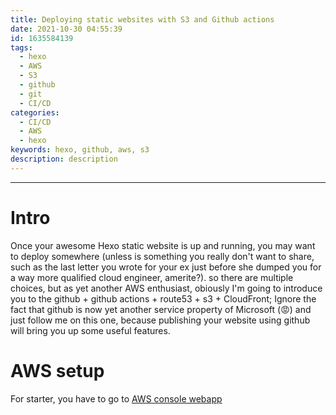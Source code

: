```yaml
---
title: Deploying static websites with S3 and Github actions
date: 2021-10-30 04:55:39
id: 1635584139
tags:
  - hexo
  - AWS
  - S3
  - github
  - git
  - CI/CD
categories:
  - CI/CD
  - AWS
  - hexo
keywords: hexo, github, aws, s3
description: description
---
```

---
# Intro
Once your awesome Hexo static website is up and running, you may want to deploy somewhere (unless is something you really don't want to share, such as the last letter you wrote for your ex just before she dumped you for a way more qualified cloud engineer, amerite?). so there are multiple choices, but as yet another AWS enthusiast, obiously I'm going to introduce you to the github + github actions + route53 + s3 + CloudFront; Ignore the fact that github is now yet another service property of Microsoft (😡) and just follow me on this one, because publishing your website using github will bring you up some useful features.

# AWS setup
For starter, you have to go to [AWS console webapp][aws]

  [aws]: https://console.aws.amazon.com/console/ "aws console"
